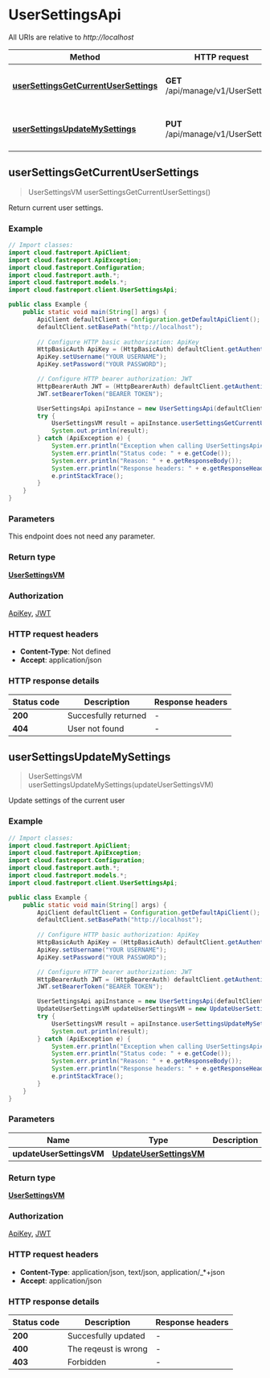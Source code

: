 # UserSettingsApi

All URIs are relative to *http://localhost*

Method | HTTP request | Description
------------- | ------------- | -------------
[**userSettingsGetCurrentUserSettings**](UserSettingsApi.md#userSettingsGetCurrentUserSettings) | **GET** /api/manage/v1/UserSettings | Return current user settings.
[**userSettingsUpdateMySettings**](UserSettingsApi.md#userSettingsUpdateMySettings) | **PUT** /api/manage/v1/UserSettings | Update settings of the current user



## userSettingsGetCurrentUserSettings

> UserSettingsVM userSettingsGetCurrentUserSettings()

Return current user settings.

### Example

```java
// Import classes:
import cloud.fastreport.ApiClient;
import cloud.fastreport.ApiException;
import cloud.fastreport.Configuration;
import cloud.fastreport.auth.*;
import cloud.fastreport.models.*;
import cloud.fastreport.client.UserSettingsApi;

public class Example {
    public static void main(String[] args) {
        ApiClient defaultClient = Configuration.getDefaultApiClient();
        defaultClient.setBasePath("http://localhost");
        
        // Configure HTTP basic authorization: ApiKey
        HttpBasicAuth ApiKey = (HttpBasicAuth) defaultClient.getAuthentication("ApiKey");
        ApiKey.setUsername("YOUR USERNAME");
        ApiKey.setPassword("YOUR PASSWORD");

        // Configure HTTP bearer authorization: JWT
        HttpBearerAuth JWT = (HttpBearerAuth) defaultClient.getAuthentication("JWT");
        JWT.setBearerToken("BEARER TOKEN");

        UserSettingsApi apiInstance = new UserSettingsApi(defaultClient);
        try {
            UserSettingsVM result = apiInstance.userSettingsGetCurrentUserSettings();
            System.out.println(result);
        } catch (ApiException e) {
            System.err.println("Exception when calling UserSettingsApi#userSettingsGetCurrentUserSettings");
            System.err.println("Status code: " + e.getCode());
            System.err.println("Reason: " + e.getResponseBody());
            System.err.println("Response headers: " + e.getResponseHeaders());
            e.printStackTrace();
        }
    }
}
```

### Parameters

This endpoint does not need any parameter.

### Return type

[**UserSettingsVM**](UserSettingsVM.md)

### Authorization

[ApiKey](../README.md#ApiKey), [JWT](../README.md#JWT)

### HTTP request headers

- **Content-Type**: Not defined
- **Accept**: application/json


### HTTP response details
| Status code | Description | Response headers |
|-------------|-------------|------------------|
| **200** | Succesfully returned |  -  |
| **404** | User not found |  -  |


## userSettingsUpdateMySettings

> UserSettingsVM userSettingsUpdateMySettings(updateUserSettingsVM)

Update settings of the current user

### Example

```java
// Import classes:
import cloud.fastreport.ApiClient;
import cloud.fastreport.ApiException;
import cloud.fastreport.Configuration;
import cloud.fastreport.auth.*;
import cloud.fastreport.models.*;
import cloud.fastreport.client.UserSettingsApi;

public class Example {
    public static void main(String[] args) {
        ApiClient defaultClient = Configuration.getDefaultApiClient();
        defaultClient.setBasePath("http://localhost");
        
        // Configure HTTP basic authorization: ApiKey
        HttpBasicAuth ApiKey = (HttpBasicAuth) defaultClient.getAuthentication("ApiKey");
        ApiKey.setUsername("YOUR USERNAME");
        ApiKey.setPassword("YOUR PASSWORD");

        // Configure HTTP bearer authorization: JWT
        HttpBearerAuth JWT = (HttpBearerAuth) defaultClient.getAuthentication("JWT");
        JWT.setBearerToken("BEARER TOKEN");

        UserSettingsApi apiInstance = new UserSettingsApi(defaultClient);
        UpdateUserSettingsVM updateUserSettingsVM = new UpdateUserSettingsVM(); // UpdateUserSettingsVM | 
        try {
            UserSettingsVM result = apiInstance.userSettingsUpdateMySettings(updateUserSettingsVM);
            System.out.println(result);
        } catch (ApiException e) {
            System.err.println("Exception when calling UserSettingsApi#userSettingsUpdateMySettings");
            System.err.println("Status code: " + e.getCode());
            System.err.println("Reason: " + e.getResponseBody());
            System.err.println("Response headers: " + e.getResponseHeaders());
            e.printStackTrace();
        }
    }
}
```

### Parameters


Name | Type | Description  | Notes
------------- | ------------- | ------------- | -------------
 **updateUserSettingsVM** | [**UpdateUserSettingsVM**](UpdateUserSettingsVM.md)|  | [optional]

### Return type

[**UserSettingsVM**](UserSettingsVM.md)

### Authorization

[ApiKey](../README.md#ApiKey), [JWT](../README.md#JWT)

### HTTP request headers

- **Content-Type**: application/json, text/json, application/_*+json
- **Accept**: application/json


### HTTP response details
| Status code | Description | Response headers |
|-------------|-------------|------------------|
| **200** | Succesfully updated |  -  |
| **400** | The reqeust is wrong |  -  |
| **403** | Forbidden |  -  |

